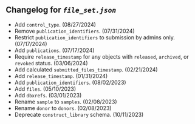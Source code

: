 ## Changelog for *`file_set.json`*

* Add `control_type`. (08/27/2024)
* Remove `publication_identifiers`. (07/31/2024)
* Restrict `publication_identifiers` to submission by admins only. (07/17/2024)
* Add `publications`. (07/17/2024)
* Require `release_timestamp` for any objects with `released`, `archived`, or `revoked` status. (03/06/2024)
* Add calculated `submitted_files_timestamp`. (02/21/2024)
* Add `release_timestamp`. (01/31/2024)
* Add `publication_identifiers`. (08/02/2023)
* Add `files`. (05/10/2023)
* Add `dbxrefs`. (03/01/2023)
* Rename `sample` to `samples`. (02/08/2023)
* Rename `donor` to `donors`. (02/08/2023)
* Deprecate `construct_library` schema. (10/11/2023)
